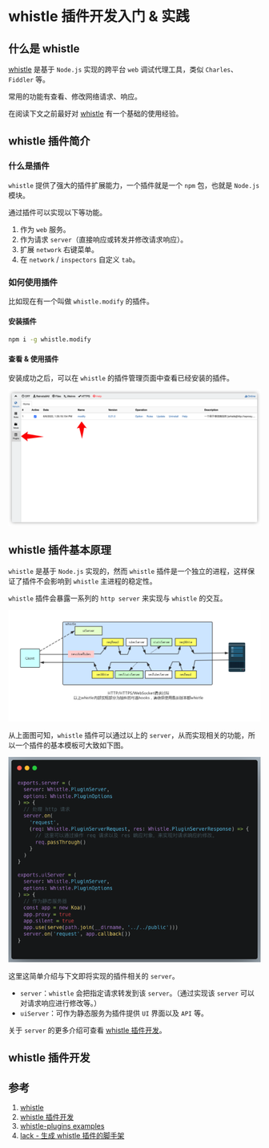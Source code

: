 # whistle 插件开发入门 & 实践

## 什么是 whistle

[whistle](http://wproxy.org/whistle/) 是基于 `Node.js` 实现的跨平台 `web` 调试代理工具，类似 `Charles`、`Fiddler` 等。

常用的功能有查看、修改网络请求、响应。

在阅读下文之前最好对 [whistle](http://wproxy.org/whistle/) 有一个基础的使用经验。

## whistle 插件简介

### 什么是插件

`whistle` 提供了强大的插件扩展能力，一个插件就是一个 `npm` 包，也就是 `Node.js` 模块。

通过插件可以实现以下等功能。

1. 作为 `web` 服务。
2. 作为请求 `server`（直接响应或转发并修改请求响应）。
3. 扩展 `network` 右键菜单。
4. 在 `network` / `inspectors` 自定义 `tab`。

### 如何使用插件

比如现在有一个叫做 `whistle.modify` 的插件。

#### 安装插件

```sh
npm i -g whistle.modify
```

#### 查看 & 使用插件

安装成功之后，可以在 `whistle` 的插件管理页面中查看已经安装的插件。

![plugins-entry](./img//whistle-plugin-practice/plugins-entry.png)

## whistle 插件基本原理

`whistle` 是基于 `Node.js` 实现的，然而 `whistle` 插件是一个独立的进程，这样保证了插件不会影响到 `whistle` 主进程的稳定性。

`whistle` 插件会暴露一系列的 `http server` 来实现与 `whistle` 的交互。

![plugins-entry](./img//whistle-plugin-practice/plugin-server.png)

从上面图可知，`whistle` 插件可以通过以上的 `server`，从而实现相关的功能，所以一个插件的基本模板可大致如下图。

![server-example](./img//whistle-plugin-practice/server-example.png)

这里这简单介绍与下文即将实现的插件相关的 `server`。

- `server`：`whistle` 会把指定请求转发到该 `server`。（通过实现该 `server` 可以对请求响应进行修改等。）
- `uiServer`：可作为静态服务为插件提供 `UI` 界面以及 `API` 等。

关于 `server` 的更多介绍可查看 [whistle 插件开发](http://wproxy.org/whistle/plugins.html)。

## whistle 插件开发

## 参考

1. [whistle](http://wproxy.org/whistle/)
2. [whistle 插件开发](http://wproxy.org/whistle/plugins.html)
3. [whistle-plugins examples](https://github.com/whistle-plugins/examples)
4. [lack - 生成 whistle 插件的脚手架](https://github.com/avwo/lack)
